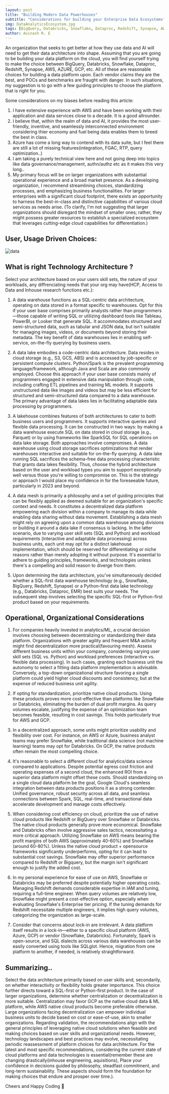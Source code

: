 ```yaml
---
layout: post
title: "Building Modern Data Powerhouses"
subtitle: "Considerations for building your Enterprise Data Ecosystems"
img: DataAnalyticsEcosystem.jpg
tags: [BigQuery, Databricks, Snowflake, Dataproc, Redshift, Synapse, AWS, AZURE, GCP]
author: Avinash R. E
---
```


An organization that seeks to get better at how they use data and AI will need to get their data architecture into shape. Assuming that you are going to be building your data platform on the cloud, you will find yourself trying to make the choice between BigQuery, Databricks, Snowflake, Dataproc, Redshift, Synapse, AWS, AZURE, GCP, etc. All of these are reasonable choices for building a data platform upon. Each vendor claims they are the best, and POCs and benchmarks are fraught with danger. In such situations, my suggestion is to go with a few guiding principles to choose the platform that is right for you.

Some considerations on my biases before reading this article:

1. I have extensive experience with AWS and have been working with their application and data services close to a decade. It is a good allrounder.
2. I believe that, within the realm of data and AI, it provides the most user-friendly, inventive, and seamlessly interconnected environment considering thier economy and fuel being data enables them to breed the best in class.
3. Azure has come a long way to contend with its data suite, but I feel there are still a lot of missing features(integration, FGAC, RTP, query optimization..)
4. I am taking a purely technical view here and not going deep into topics like data governance/management, authn/authz etc as it makes this very long..
5. My primary focus will be on larger organizations with substantial operational experience and a broad market presence. As a developing organization, I recommend streamlining choices, standardizing processes, and emphasizing business functionalities. For larger enterprises with a significant cloud footprint, there exists an opportunity to harness the best-in-class and distinctive capabilities of various cloud services as needs arise. (To clarify, I'm not suggesting that larger organizations should disregard the mindset of smaller ones; rather, they might possess greater resources to establish a specialized ecosystem that leverages cutting-edge cloud capabilities for differentiation.)

## User, Usage Driven Choices:

![data]({{site.baseurl}}/assets/img/Data_Architecture_Flow.png)

## What is right Technology Architecture ?

Select your architecture based on your users skill sets, the nature of your workloads, any diffrenciating needs that your org may have(HCP, Access to Data and Inhouse research functions etc.):

1. A data warehouse functions as a SQL-centric data architecture, operating on data stored in a format specific to warehouses. Opt for this if your user base comprises primarily analysts rather than programmers—those capable of writing SQL or utilizing dashboard tools like Tableau, PowerBI, or Looker that generate SQL. It accommodates structured and semi-structured data, such as tabular and JSON data, but isn't suitable for managing images, videos, or documents beyond storing their metadata. The key benefit of data warehouses lies in enabling self-service, on-the-fly querying by business users.

2. A data lake embodies a code-centric data architecture. Data resides in cloud storage (e.g., S3, GCS, ABS) and is accessed by job-specific or persistent compute clusters. Python/Spark is the prevalent programming language/framework, although Java and Scala are also commonly employed. Choose this approach if your user base consists mainly of programmers engaged in extensive data manipulation through code, including crafting ETL pipelines and training ML models. It supports unstructured data like images and videos but may be less efficient for structured and semi-structured data compared to a data warehouse. The primary advantage of data lakes lies in facilitating adaptable data processing by programmers.

3. A lakehouse combines features of both architectures to cater to both business users and programmers. It supports interactive queries and flexible data processing. It can be constructed in two ways: by making a data warehouse execute SQL on data stored in cloud storage (e.g., Parquet) or by using frameworks like SparkSQL for SQL operations on data lake storage. Both approaches involve compromises. A data warehouse using cloud storage sacrifices optimizations that render warehouses interactive and suitable for on-the-fly querying. A data lake running SQL sacrifices the schema-free data processing characteristic that grants data lakes flexibility. Thus, choose the hybrid architecture based on the user and workload types you aim to support exceptionally well versus those you're willing to compromise on. This is the strategy or approach I would place my confidence in for the foreseeable future, particularly in 2023 and beyond.

4. A data mesh is primarily a philosophy and a set of guiding principles that can be flexibly applied as deemed suitable for an organization's specific context and needs. It constitutes a decentralized data platform empowering each division within a company to manage its data while enabling data sharing without data movement. Establishing a data mesh might rely on agreeing upon a common data warehouse among divisions or building it around a data lake if consensus is lacking. In the latter scenario, due to varying user skill sets (SQL and Python) and workload requirements (interactive and adaptable data processing) across business units, each unit may opt for a distinct lakehouse implementation, which should be reserved for differentiating or niche reasons rather than merely adopting it without purpose. It's essential to adhere to guiding principles, frameworks, and technologies unless there's a compelling and solid reason to diverge from them.

5. Upon determining the data architecture, you've simultaneously decided whether a SQL-first data warehouse technology (e.g., Snowflake, BigQuery, Redshift, Synapse) or a Python-first data lake technology (e.g., Databricks, Dataproc, EMR) best suits your needs. The subsequent step involves selecting the specific SQL-first or Python-first product based on your requirements.

## Operational, Organizational Considerations

1. For companies heavily invested in analytics/ML, a crucial decision involves choosing between decentralizing or standardizing their data platform. Organizations with greater agility and frequent M&A activity might find decentralization more practical(favouring mesh). Assess different business units within your company, considering varying user skill sets (SQL vs. Python) and workload preferences (interactive vs. flexible data processing). In such cases, granting each business unit the autonomy to select a fitting data platform implementation is advisable. Conversely, a top-down organizational structure favoring a single platform could yield higher cloud discounts and consistency, but at the expense of reduced business unit agility.

2. If opting for standardization, prioritize native cloud products. Using these products proves more cost-effective than platforms like Snowflake or Databricks, eliminating the burden of dual profit margins. As query volumes escalate, justifying the expense of an optimization team becomes feasible, resulting in cost savings. This holds particularly true for AWS and GCP.

3. In a decentralized approach, some units might prioritize usability and flexibility over cost. For instance, on AWS or Azure, business analyst teams may prefer Snowflake, while traditional data science (not machine learning) teams may opt for Databricks. On GCP, the native products often remain the most compelling choice.

4. It's reasonable to select a different cloud for analytics/data science compared to applications. Despite potential egress cost friction and operating expenses of a second cloud, the enhanced ROI from a superior data platform might offset these costs. Should standardizing on a single cloud data platform be the goal, Google Cloud's seamless integration between data products positions it as a strong contender. Unified governance, robust security across all data, and seamless connections between Spark, SQL, real-time, and transactional data accelerate development and manage costs effectively.

5. When considering cost efficiency on cloud, prioritize the use of native cloud products like Redshift or BigQuery over Snowflake or Databricks. The native cloud products generally prove more economical. Snowflake and Databricks often involve aggressive sales tactics, necessitating a more critical approach. Utilizing Snowflake on AWS means bearing the profit margins of both AWS (approximately 40-60%) and Snowflake (around 60-80%). Unless the native cloud product + opensource frameworks significantly underperforms, opting for it can lead to substantial cost savings. Snowflake may offer superior performance compared to Redshift or Bigquery, but the margin isn't significant enough to justify the added cost.

6. In my personal experience for ease of use on AWS, Snowflake or Databricks may be preferred despite potentially higher operating costs. Managing Redshift demands considerable expertise in IAM and tuning, requiring a full-time engineer. When query volumes are relatively low, Snowflake might present a cost-effective option, especially when evaluating Snowflake's Enterprise tier pricing. If the tuning demands for Redshift necessitate multiple engineers, it implies high query volumes, categorizing the organization as large-scale.


7. Consider that concerns about lock-in are irrelevant. A data platform itself results in a lock-in—either to a specific cloud platform (AWS, Azure, GCP) or vendor (Snowflake, Databricks). Fortunately, Spark is open-source, and SQL dialects across various data warehouses can be easily converted using tools like SQLglot. Hence, migration from one platform to another, if needed, is relatively straightforward.

## Summarizing..

Select the data architecture primarily based on user skills and, secondarily, on whether interactivity or flexibility holds greater importance. This choice further directs toward a SQL-first or Python-first product. In the case of larger organizations, determine whether centralization or decentralization is more suitable. Centralization may favor GCP as the native cloud data & ML platform, while AWS native cloud products become preferable otherwise. Large organizations facing decentralization can empower individual business units to decide based on cost or ease-of-use, akin to smaller organizations. Regarding validation, the recommendations align with the general principles of leveraging native cloud solutions when feasible and making choices based on user skills and organizational needs. However, technology landscapes and best practices may evolve, necessitating periodic reassessment of platform choices for data architecture. For the latest and most specific recommendations, considering the current state of cloud platforms and data technologies is essential(remember these are changing drastically(inhouse engineering, aquisitions), Place your confidence in decisions guided by philosophy, steadfast commitment, and long-term sustainability. These aspects should form the foundation for making choices that endure and prosper over time.).

Cheers and Happy Coding 🤘
